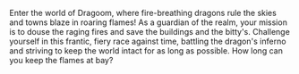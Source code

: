 Enter the world of Dragoom, where fire-breathing dragons rule the skies and towns blaze in roaring flames! As a guardian of the realm, your mission is to douse the raging fires and save the buildings and the bitty's. Challenge yourself in this frantic, fiery race against time, battling the dragon's inferno and striving to keep the world intact for as long as possible. How long can you keep the flames at bay?